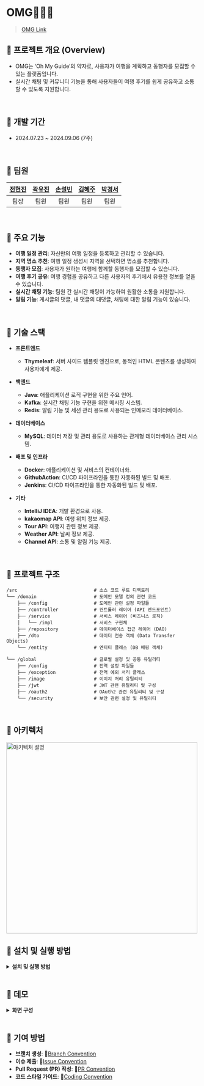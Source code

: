 # OMG🧑🏻‍🔧
> [OMG Link](http://43.202.189.185:8080/)


## 📌 프로젝트 개요 (Overview)

- OMG는 ‘Oh My Guide’의 약자로, 사용자가 여행을 계획하고 동행자를 모집할 수 있는 플랫폼입니다.
- 실시간 채팅 및 커뮤니티 기능을 통해 사용자들이 여행 후기를 쉽게 공유하고 소통할 수 있도록 지원합니다.
  
<br/>

## 📌 개발 기간
- 2024.07.23 ~ 2024.09.06 (7주)

<br/>

## 📌 팀원

|                                               [전현진](https://github.com/HyeonJinJeon)                                                |                                                    [곽유진](https://github.com/jinijavac)                                                     |                                                    [손설빈](https://github.com/seolbb)                                                     |                                          [김혜주](https://github.com/kimoju01)                                          |                                                    [박경서](https://github.com/kyongseo)                                                     |
|:---------------------------------------------------------------------------------------------------------------------------------:|:---------------------------------------------------------------------------------------------------------------------------------:|:---------------------------------------------------------------------------------------------------------------------------------:|:--------------------------------------------------------------------------------------------------------------------:|:---------------------------------------------------------------------------------------------------------------------------------:|
|                                                                팀장                                                                 |                                                                팀원                                                                 |                                                                팀원                                                                 |                                                     팀원                                                     |                                                                팀원                                                                 | 

<br/>

## 📌 주요 기능
- **여행 일정 관리**: 자신만의 여행 일정을 등록하고 관리할 수 있습니다.
- **지역 명소 추천**: 여행 일정 생성시 지역을 선택하면 명소를 추천합니다.
- **동행자 모집**: 사용자가 원하는 여행에 함께할 동행자를 모집할 수 있습니다.
- **여행 후기 공유**: 여행 경험을 공유하고 다른 사용자의 후기에서 유용한 정보를 얻을 수 있습니다.
- **실시간 채팅 기능**: 팀원 간 실시간 채팅이 가능하여 원활한 소통을 지원합니다.
- **알림 기능**: 게시글의 댓글, 내 댓글의 대댓글, 채팅에 대한 알림 기능이 있습니다.

<br/>

## 📌 기술 스택

- **프론트엔드**
  - **Thymeleaf**: 서버 사이드 템플릿 엔진으로, 동적인 HTML 콘텐츠를 생성하여 사용자에게 제공.

- **백엔드**
  - **Java**: 애플리케이션 로직 구현을 위한 주요 언어.
  - **Kafka**: 실시간 채팅 기능 구현을 위한 메시징 시스템.
  - **Redis**: 알림 기능 및 세션 관리 용도로 사용되는 인메모리 데이터베이스.

- **데이터베이스**
  - **MySQL**: 데이터 저장 및 관리 용도로 사용하는 관계형 데이터베이스 관리 시스템.

- **배포 및 인프라**
  - **Docker**: 애플리케이션 및 서비스의 컨테이너화.
  - **GithubAction**: CI/CD 파이프라인을 통한 자동화된 빌드 및 배포.
  - **Jenkins**: CI/CD 파이프라인을 통한 자동화된 빌드 및 배포.

- **기타**
  - **IntelliJ IDEA**: 개발 환경으로 사용.
  - **kakaomap API**: 여행 위치 정보 제공.
  - **Tour API**: 여행지 관련 정보 제공.
  - **Weather API**: 날씨 정보 제공.
  - **Channel API**: 소통 및 알림 기능 제공.

<br/>

## 📌 프로젝트 구조

    /src                            # 소스 코드 루트 디렉토리
    └── /domain                     # 도메인 모델 정의 관련 코드
        ├── /config                 # 도메인 관련 설정 파일들
        ├── /controller             # 컨트롤러 레이어 (API 엔드포인트)
        ├── /service                # 서비스 레이어 (비즈니스 로직)
        │   └── /impl               # 서비스 구현체
        ├── /repository             # 데이터베이스 접근 레이어 (DAO)
        ├── /dto                    # 데이터 전송 객체 (Data Transfer Objects)
        └── /entity                 # 엔티티 클래스 (DB 매핑 객체)
    
    └── /global                     # 글로벌 설정 및 공통 유틸리티
        ├── /config                 # 전역 설정 파일들
        ├── /exception              # 전역 예외 처리 클래스
        ├── /image                  # 이미지 처리 유틸리티
        ├── /jwt                    # JWT 관련 유틸리티 및 구성
        ├── /oauth2                 # OAuth2 관련 유틸리티 및 구성
        └── /security               # 보안 관련 설정 및 유틸리티
 <br/>

 ## 📌 아키텍처
<img src="https://github.com/user-attachments/assets/d8941a78-9bf3-4a7b-b5a4-49a0e1eb9133" alt="아키텍처 설명" width="500"/>

<br/>
 
## 📌 설치 및 실행 방법
<details>
<summary><strong>설치 및 실행 방법</strong></summary>

### 필수 설치 도구

- **Java 21 버전**: [Java 다운로드 링크](https://www.oracle.com/java/technologies/javase-jdk21-downloads.html)
- **Docker**: [Docker 설치 가이드](https://docs.docker.com/get-docker/)

### 실행 단계

1. **필수 도구 설치**: 위의 링크를 통해 Java 21 버전 및 Docker를 설치합니다.

2. **`docker-compose.yml` 파일 작성**: 프로젝트 디렉토리에 `docker` 폴더를 생성하고, 각 서비스에 맞는 하위 폴더와 `docker-compose.yml` 파일을 작성합니다.

    - **Kafka 폴더 및 `docker-compose.yml` 파일**

      `docker/kafka/docker-compose.yml` 파일 내용:

      ```yaml
      services:
        zookeeper:
          image: bitnami/zookeeper:latest
          ports:
            - "2181:2181"
          environment:
            - ALLOW_ANONYMOUS_LOGIN=yes
 
        kafka:
          image: bitnami/kafka:latest
          ports:
            - "9092:9092"
          environment:
            - KAFKA_CFG_ZOOKEEPER_CONNECT=zookeeper:2181
            - ALLOW_PLAINTEXT_LISTENER=yes
            - KAFKA_CFG_LISTENERS=PLAINTEXT://:9092
            - KAFKA_CFG_ADVERTISED_LISTENERS=PLAINTEXT://localhost:9092
          depends_on:
            - zookeeper
      ```

    - **Redis 폴더 및 `docker-compose.yml` 파일**

      `docker/redis/docker-compose.yml` 파일 내용:

      ```yaml
      services:
        redis:
          image: redis:latest
          container_name: redis
          command: ["redis-server", "--requirepass", "1234"]
          ports:
            - "6379:6379"
          volumes:
            - ./redis-data:/data
      volumes:
        redis-data:
      ```

    - **MySQL 폴더 및 `docker-compose.yml` 파일**

      `docker/mysql/docker-compose.yml` 파일 내용:

      ```yaml
      services:
        vacation-db:
          image: mysql
          restart: always
          environment:
            MYSQL_ROOT_PASSWORD: "1234"
            MYSQL_DATABASE: "example"
            MYSQL_USER: "your_username"
            MYSQL_PASSWORD: "your_password"
          command:
            - "--character-set-server=utf8mb4"
            - "--collation-server=utf8mb4_unicode_ci"
          volumes:
            - "./database/init:/docker-entrypoint-initdb.d/"
            - "./database/datadir:/var/lib/mysql"
          platform: linux/x86_64
          ports:
            - "3306:3306"
      ```

3. **Docker 컨테이너 실행**: 터미널에서 각 서비스의 폴더로 이동하여 Docker Compose 명령어를 실행합니다.

   ```bash
   # Kafka 서비스 실행
   cd docker/kafka
   docker-compose up -d

   # Redis 서비스 실행
   cd ../redis
   docker-compose up -d

   # MySQL 서비스 실행
   cd ../mysql
   docker-compose up -d

4. **데이터베이스에 데이터 추가**: local에서 처음으로 프로젝트를 진행하려고 할 때 city와 role에 관한 초기 데이터를 추가합니다.
    ```sql
    INSERT INTO cities (name) VALUES ('서울'), ('부산'), ('대구'), ('인천'), ('광주'), ('대전'), ('울산'), ('세종'), ('춘천'), ('원주'), ('강릉'), ('동해'), ('태백'), ('속초'), ('삼척'), ('홍천'), ('횡성'), ('평창'), ('정선'), ('영월'), ('수원'), ('고양'), ('용인'), ('성남'), ('부천'), ('남양주'), ('안산'), ('안양'), ('평택'), ('의정부'), ('군포'), ('오산'), ('시흥'), ('하남'), ('의왕'), ('양주'), ('파주'), ('광명'), ('구리'), ('여주'), ('창원'), ('김해'), ('진주'), ('양산'), ('거제'), ('통영'), ('사천'), ('밀양'), ('함안'), ('거창'), ('창녕'), ('산청'), ('의령'), ('고성'), ('하동'), ('합천'), ('포항'), ('경주'), ('구미'), ('김천'), ('안동'), ('영주'), ('상주'), ('문경'), ('경산'), ('영천'), ('청송'), ('영양'), ('봉화'), ('울릉'), ('예천'), ('성주'), ('군위'), ('의성'), ('천안'), ('아산'), ('서산'), ('공주'), ('보령'), ('논산'), ('계룡'), ('당진'), ('홍성'), ('예산'), ('서천'), ('청양'), ('부여'), ('금산'), ('청주'), ('충주'), ('제천'), ('단양'), ('음성'), ('진천'), ('괴산'), ('보은'), ('옥천'), ('영동'), ('여수'), ('순천'), ('목포'), ('나주'), ('광양'), ('담양'), ('곡성'), ('구례'), ('고흥'), ('보성'), ('장흥'), ('강진'), ('해남'), ('완도'), ('진도'), ('신안'), ('무안'), ('영암'), ('전주'), ('군산'), ('익산'), ('남원'), ('정읍'), ('김제'), ('완주'), ('진안'), ('무주'), ('장수'), ('고창'), ('임실'), ('순창'), ('제주'), ('서귀포');
    ```
    ```sql
   INSERT INTO roles (id, name) VALUES (1, 'ROLE_ADMIN');
    INSERT INTO roles (id, name) VALUES (2, 'ROLE_USER');
    ```
</details>

<br/>

## 📌 데모
<details>
<summary><strong>화면 구성</strong></summary>

<div align="center">

### 메인 페이지

|<img src="src/main/resources/static/readmeImage/img_1.png" width="50%"/>|
|:------------------------------------------------------------------------:|
|                                  메인 페이지                                  |

### 회원 가입 및 로그인

|<img src="src/main/resources/static/readmeImage/img_19.png" width="50%"/>|          <img src="src/main/resources/static/readmeImage/img_18.png" width="50%"/>           |
|:-----------------------------------------------------------------------:|:--------------------------------------------------------------------------------------------:|
|                                  회원 가입                                  |                                             로그인                                              |

### 여행 일정 생성

|<img src="src/main/resources/static/readmeImage/img_2.png" width="50%"/>| <img src="src/main/resources/static/readmeImage/img_10.png" width="50%"/> |
|:----------------------------------------------------------------------:|:------------------------------------------------------------------------:|
|                             여행 일정 생성 방법 선택                             |                             기존 일정 참여 (초대코드)                              |
|<img src="src/main/resources/static/readmeImage/img_3.png" width="50%"/>|<img src="src/main/resources/static/readmeImage/img_4.png" width="50%"/>|
|                                 직접 생성                                  |                                  일정 상세                                   |

### 일행 모집 및 여행 후기 게시판

| <img src="src/main/resources/static/readmeImage/img_5.png" width="50%"/> |
|:------------------------------------------------------------------------:|
|                           일행 모집 및 여행 후기 게시글 목록                           |

| <img src="src/main/resources/static/readmeImage/img_7.png" width="50%"/> | <img src="src/main/resources/static/readmeImage/img_8.png" width="50%"/> |
|:------------------------------------------------------------------------:|:------------------------------------------------------------------------:|
|                             여행 후기 게시글 작성 (1)                             |                             여행 후기 게시글 작성 (2)                             |

| <img src="src/main/resources/static/readmeImage/img_9.png" width="50%"/> |
|:------------------------------------------------------------------------:|
|                               일행 모집 게시글 작성                               |

| <img src="src/main/resources/static/readmeImage/img_12.png" width="50%"/> | <img src="src/main/resources/static/readmeImage/img_13.png" width="50%"/> |
|:------------------------------------------------------------------------:|:------------------------------------------------------------------------:|
|                                여행 일정 찜하기                                 |                                   찜 목록                                   |

### 마이 페이지

| <img src="src/main/resources/static/readmeImage/img_11.png" width="50%"/> | <img src="src/main/resources/static/readmeImage/img_15.png" width="50%"/> |
|:-------------------------------------------------------------------------:|:-------------------------------------------------------------------------:|
|                                 나의 여행 관리                                  |                                 회원 정보 수정                                  |

### 채팅

| <img src="src/main/resources/static/readmeImage/img_16.png" width="50%"/> |
|:-------------------------------------------------------------------------:|
|                                   팀 채팅                                    |

### 알림

| <img src="src/main/resources/static/readmeImage/img_17.png" width="50%"/> |
|:-------------------------------------------------------------------------:|
|                                   댓글 알림                                   |

### 관리자 페이지

| <img src="src/main/resources/static/readmeImage/img_20.png" width="50%"/> | <img src="src/main/resources/static/readmeImage/img_21.png" width="50%"/> | <img src="src/main/resources/static/readmeImage/img_22.png" width="50%"/>   |
|:-------------------------------------------------------------------------:|:-------------------------------------------------------------------------:|:---------------------------------------------------------------------------:|
|                                  사용자 목록                                   |                                  게시글 목록                                   |                                    공지사항                                     |

</div>

</details>

<br/>

## 📌 기여 방법

- **브랜치 생성**: 📑[Branch Convention](https://github.com/oh-my-guide/OMG_project/wiki/Branch-Convention)
- **이슈 제출**: 📑[Issue Convention](https://github.com/oh-my-guide/OMG_project/wiki/Issue-Convention)
- **Pull Request (PR) 작성**: 📑[PR Convention](https://github.com/oh-my-guide/OMG_project/wiki/PR-Convention)
- **코드 스타일 가이드**: 📑[Coding Convention](https://github.com/oh-my-guide/OMG_project/wiki/Coding-Convention)

<br/>

